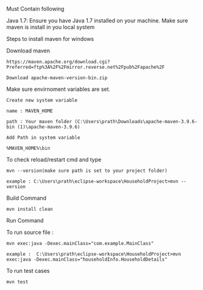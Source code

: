 Must Contain following

Java 1.7: Ensure you have Java 1.7 installed on your machine. 
Make sure maven is install in you local system

Steps to install maven for windows 

Download maven  

    https://maven.apache.org/download.cgi?Preferred=ftp%3A%2F%2Fmirror.reverse.net%2Fpub%2Fapache%2F 
    
    Download apache-maven-version-bin.zip 

Make sure envirnoment variables are set.

    Create new system variable 
    
    name : MAVEN_HOME
    
    path : Your maven folder (C:\Users\prath\Downloads\apache-maven-3.9.6-bin (1)\apache-maven-3.9.6)
    
    Add Path in system variable
    
    %MAVEN_HOME%\bin
    
To check reload/restart cmd and type 

    mvn --version(make sure path is set to your project folder)

    example : C:\Users\prath\eclipse-workspace\HouseholdProject>mvn --version
    

Build Command

    mvn install clean

Run Command

To run source file : 
    
    mvn exec:java -Dexec.mainClass="com.example.MainClass"

    example :  C:\Users\prath\eclipse-workspace\HouseholdProject>mvn exec:java -Dexec.mainClass="householdInfo.HouseholdDetails"

To run test cases 

    mvn test
